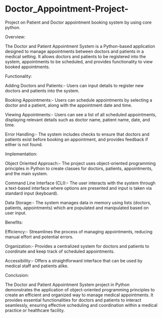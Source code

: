 # Doctor_Appointment-Project-
Project on Patient and Doctor appointment booking system by using core python.

Overview:

The Doctor and Patient Appointment System is a Python-based application designed to manage appointments between doctors and patients in a medical setting. It allows doctors and patients to be registered into the system, appointments to be scheduled, and provides functionality to view booked appointments.


Functionality:

Adding Doctors and Patients:- Users can input details to register new doctors and patients into the system.

Booking Appointments:- Users can schedule appointments by selecting a doctor and a patient, along with the appointment date and time.

Viewing Appointments:- Users can see a list of all scheduled appointments, displaying relevant details such as doctor name, patient name, date, and time.

Error Handling:- The system includes checks to ensure that doctors and patients exist before booking an appointment, and provides feedback if either is not found.


Implementation:

Object Oriented Approach:- The project uses object-oriented programming principles in Python to create classes for doctors, patients, appointments, and the main system.

Command Line Interface (CLI):- The user interacts with the system through a text-based interface where options are presented and input is taken via standard input (keyboard).

Data Storage:-  The system manages data in memory using lists (doctors, patients, appointments) which are populated and manipulated based on user input.


Benefits:

Efficiency:- Streamlines the process of managing appointments, reducing manual effort and potential errors.

Organization:- Provides a centralized system for doctors and patients to coordinate and keep track of scheduled appointments.

Accessibility:- Offers a straightforward interface that can be used by medical staff and patients alike.


Conclusion:

The Doctor and Patient Appointment System project in Python demonstrates the application of object-oriented programming principles to create an efficient and organized way to manage medical appointments. It provides essential functionalities for doctors and patients to interact seamlessly, ensuring effective scheduling and coordination within a medical practice or healthcare facility.
